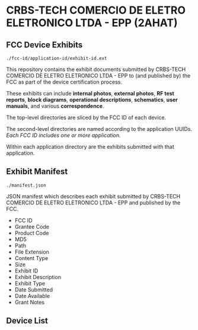 # CRBS-TECH COMERCIO DE ELETRO ELETRONICO LTDA - EPP (2AHAT)
## FCC Device Exhibits

```
./fcc-id/application-id/exhibit-id.ext
```

This repository contains the exhibit documents submitted by CRBS-TECH COMERCIO DE ELETRO ELETRONICO LTDA - EPP to (and published by) the FCC as part of the device certification process.

These exhibits can include **internal photos**, **external photos**, **RF test reports**, **block diagrams**, **operational descriptions**, **schematics**, **user manuals**, and various **correspondence**.

The top-level directories are sliced by the FCC ID of each device.

The second-level directories are named according to the application UUIDs. *Each FCC ID includes one or more application.*

Within each application directory are the exhibits submitted with that application. 

## Exhibit Manifest

```
./manifest.json
```

JSON manifest which describes each exhibit submitted by CRBS-TECH COMERCIO DE ELETRO ELETRONICO LTDA - EPP and published by the FCC.

- FCC ID
- Grantee Code
- Product Code
- MD5
- Path
- File Extension
- Content Type
- Size
- Exhibit ID
- Exhibit Description
- Exhibit Type
- Date Submitted
- Date Available
- Grant Notes

## Device List
